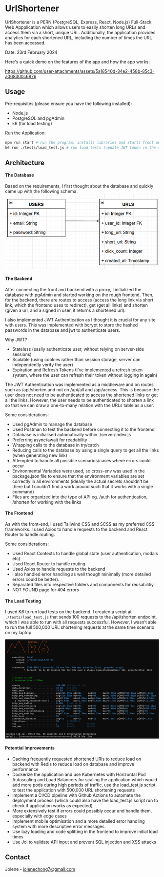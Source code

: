 # UrlShortener

UrlShortener is a PERN (PostgreSQL, Express, React, Node.js) Full-Stack Web Appplication which allows users to easily shorten long URLs and access them via a short, unique URL. Additionally, the application provides analytics for each shortened URL, including the number of times the URL has been accessed.

Date: 23rd February 2024

Here's a quick demo on the features of the app and how the app works:

https://github.com/user-attachments/assets/5a18540d-34e2-458b-85c3-a068300c6876

## Usage
Pre-requisites (please ensure you have the following installed):
- Node.js
- PostgreSQL and pgAdmin
- k6 (for load testing)

Run the Application:
```bash
npm run start # run the program, installs libraries and starts front and backend
k6 run ./tests/load_test.js # run load tests (update JWT token in the script when necessary)
```

## Architecture
#### The Database
Based on the requirements, I first thought about the database and quickly came up with the following schema.
![Database UML Diagram](./assets/database.png)

#### The Backend
After connecting the front and backend with a proxy, I initialized the database with pgAdmin and started working on the rough frontend. Then, for the backend, there are routes to access (access the long link via short link, which the frontend uses to redirect), get (get all links) and shorten (given a url, and a signed in user, it returns a shortened url). 

I also implemented JWT Authentication as I thought it is crucial for any site with users. This was implemented with bcrypt to store the hashed passwords in the database and jwt to authenticate users.

Why JWT?
- Stateless (easily authenticate user, without relying on server-side sessions)
- Scalable (using cookies rather than session storage, server can independently verify the user)
- Expiration and Refresh Tokens (I've implemented a refresh token system, where the user can refresh their token without logging in again)

The JWT Authentication was implemented as a middleware and on routes such as /api/shorten and not on /api/all and /api/access. This is because the user does not need to be authenticated to access the shortened links or get all the links. However, the user needs to be authenticated to shorten a link so that we can draw a one-to-many relation with the URLs table as a user.

Some considerations:
- Used pgAdmin to manage the database
- Used Postman to test the backend before connecting it to the frontend
- Database is initialised automatically within ./server/index.js
- Preferring async/await for readability
- Wrapping calls to the database in try/catch
- Reducing calls to the database by using a single query to get all the links (when generating new link)
- Attempted to handle all possible scenarios/cases where errors could occur
- Environmental Variables were used, so cross-env was used in the package.json file to ensure that the environment variables are set correctly in all environments (ideally the actual secrets shouldn't be there but I couldn't find a work around such that it works with a single command)
- Files are organized into the type of API eg. /auth for authentication, /shorten for working with the links

#### The Frontend
As with the front-end, I used Tailwind CSS and SCSS as my preferred CSS frameworks. I used Axios to handle requests to the backend and React Router to handle routing.

Some considerations:
- Used React Contexts to handle global state (user authentication, modals etc)
- Used React Router to handle routing
- Used Axios to handle requests to the backend
- I also handled error handling as well though minimally (more detailed errors could be better).
- Separated files into respective folders and components for reusabilitiy
- NOT FOUND page for 404 errors

#### The Load Testing
I used K6 to run load tests on the backend. I created a script at `./tests/load_test.js` that sends 100 requests to the /api/shorten endpoint, which I was able to run with all requests successful. However, I wasn't able to run the full 500,000 URL shortening requests at the same time scenario on my laptop.

![Screenshot of Load Testing](./assets/load_test.png)

#### Potential Improvements
- Caching frequently requested shortened URls to reduce load on backend with Redis to reduce load on database and improve performance
- Dockerize the application and use Kubernetes with Horizontal Pod Autoscaling and Load Balancers for scaling the application which would add more pods during high periods of traffic, use the load_test.js script to test the application with 500,000 URL shortening requests
- Implement a CI/CD pipeline with Github Actions to automate the deployment process (which could also have the load_test.js script run to check if application works as expected)
- More extensively test if errors could possibly occur and handle them, especially with edge cases
- Implement mobile optimisation and a more detailed error handling system with more descriptive error messages
- Use lazy loading and code splitting in the frontend to improve initial load times
- Use Joi to validate API input and prevent SQL  injection and XSS attacks

## Contact
Jolene - [jolenechong7@gmail.com](mailto:jolenechong7@gmail.com) <br>